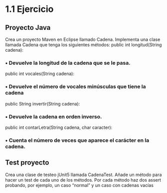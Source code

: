 
# 1.1 Ejercicio
## Proyecto Java
Crea un proyecto Maven en Eclipse llamado Cadena. Implementa una clase llamada
Cadena que tenga los siguientes métodos:
public int longitud(String cadena):
### • Devuelve la longitud de la cadena que se le pasa.
public int vocales(String cadena):
### • Devuelve el número de vocales minúsculas que tiene la cadena
public String invertir(String cadena):
### • Devuelve la cadena en orden inverso.
public int contarLetra(String cadena, char caracter):
### • Cuenta el número de veces que aparece el carácter en la cadena.
## Test proyecto
Crea una clase de testeo jUnit5 llamada CadenaTest.
Añade un método para hacer un test de cada uno de los métodos. Por cada método
haz dos assert probando, por ejemplo, un caso “normal” y un caso con cadenas vacías
